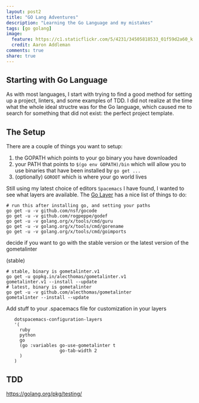 ```yaml
---
layout: post2
title: "GO Lang Adventures"
description: "Learning the Go Language and my mistakes"
tags: [go golang]
image:
  feature: https://c1.staticflickr.com/5/4231/34505818533_01f59d2a60_k.jpg
  credit: Aaron Addleman
comments: true
share: true
---
```


## Starting with Go Language

As with most languages, I start with trying to find a good method for setting up a project, linters, and some examples of TDD. I did not realize at the time what the whole ideal structre was for the Go language, which caused me to search for something that did not exist: the perfect project template.

## The Setup

There are a couple of things you want to setup:

1. the GOPATH which points to your go binary you have downloaded
1. your PATH that points to `$(go env GOPATH)/bin` which will allow you to use binaries that have been installed by `go get ...`
1. (optionally) `GOROOT` which is where your go world lives

Still using my latest choice of editors `Spacemacs` I have found, I wanted to see what layers are available. The [Go Layer](https://github.com/syl20bnr/spacemacs/tree/master/layers/%2Blang/go) has a nice list of things to do:

```
# run this after installing go, and setting your paths
go get -u -v github.com/nsf/gocode
go get -u -v github.com/rogpeppe/godef
go get -u -v golang.org/x/tools/cmd/guru
go get -u -v golang.org/x/tools/cmd/gorename
go get -u -v golang.org/x/tools/cmd/goimports
```

decide if you want to go with the stable version or the latest version of the gometalinter

(stable)
```
# stable, binary is gometalinter.v1
go get -u gopkg.in/alecthomas/gometalinter.v1
gometalinter.v1 --install --update
# latest, binary is gometalinter
go get -u -v github.com/alecthomas/gometalinter
gometalinter --install --update
```

Add stuff to your .spacemacs file for customization in your layers 

```
   dotspacemacs-configuration-layers
   '(
     ruby
     python
     go
     (go :variables go-use-gometalinter t
                    go-tab-width 2  
     )
   )
```

## TDD

https://golang.org/pkg/testing/
